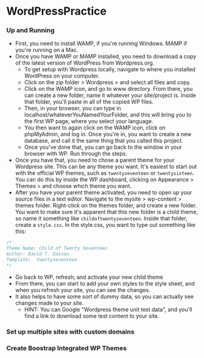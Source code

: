# WordPressPractice

### Up and Running
- First, you need to install WAMP, if you're running Windows. MAMP if you're running on a Mac.
- Once you have WAMP or MAMP installed, you need to download a copy of the latest version of WordPress from Wordpress.org.
  - To get setup with Wordpress locally, navigate to where you installed WordPress on your computer.
  - Click on the zip folder > Wordpress > and select all files and copy.
  - Click on the WAMP icon, and go to www directory. From there, you can create a new folder, name it whatever your site/project is. Inside that folder, you'll paste in all of the copied WP files.
  - Then, in your browser, you can type in localhost/whateverYouNamedYourFolder, and this will bring you to the first WP page, where you select your language.
  - You then want to again click on the WAMP icon, click on phpMyAdmin, and log in. Once you're in, you want to create a new database, and call it the same thing that you called this project.
  - Once you've done that, you can go back to the window in your browser with WP. Run through the steps.
- Once you have that, you need to chose a parent theme for your Wordpress site. This can be any theme you want. It's easiest to start out with the official WP themes, such as `twentyseventeen` or `twentysixteen`. You can do this by inside the WP dashboard, clicking on Appearance > Themes > and choose which theme you want.
- After you have your parent theme activated, you need to open up your source files in a text editor. Navigate to the mysite > wp-content > themes folder. Right-click on the themes folder, and create a new folder. You want to make sure it's apparent that this new folder is a child theme, so name it something like `childoftwentyseventeen`. Inside that folder, create a `style.css`. In the style.css, you want to type out something like this:
```CSS
/*
Theme Name: Child of Twenty Seventeen
Author: David T. Dassau
Template:  twentyseventeen
*/
```
- Go back to WP, refresh, and activate your new child theme
- From there, you can start to add your own styles to the style sheet, and when you refresh your site, you can see the changes. 
- It also helps to have some sort of dummy data, so you can actually see changes made to your site.
  - HINT: You can Google "Wordpress theme unit test data", and you'll find a link to download some test content to your site.

### Set up multiple sites with custom domains


### Create Boostrap Integrated WP Themes
